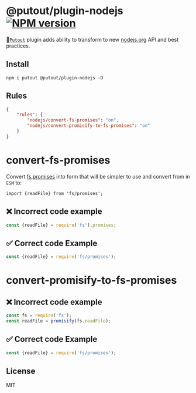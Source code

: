 # @putout/plugin-nodejs [![NPM version][NPMIMGURL]][NPMURL]

[NPMIMGURL]: https://img.shields.io/npm/v/@putout/plugin-nodejs.svg?style=flat&longCache=true
[NPMURL]: https://npmjs.org/package/@putout/plugin-nodejs"npm"

🐊[`Putout`](https://github.com/coderaiser/putout) plugin adds ability to transform to new [nodejs.org](https://nodejs.io) API and best practices.

## Install

```
npm i putout @putout/plugin-nodejs -D
```

## Rules

```json
{
    "rules": {
        "nodejs/convert-fs-promises": "on",
        "nodejs/convert-promisify-to-fs-promises": "on"
    }
}
```

# convert-fs-promises

Convert [fs.promises](https://nodejs.org/dist/latest-v15.x/docs/api/fs.html#fs_fs_promises_api) into form that will be simpler to use and convert from in `ESM` to:

```
import {readFile} from 'fs/promises';
```

## ❌ Incorrect code example

```js
const {readFile} = require('fs').promises;
```

## ✅ Correct code Example

```js
const {readFile} = require('fs/promises');
```

# convert-promisify-to-fs-promises

## ❌ Incorrect code example

```js
const fs = require('fs');
const readFile = promisify(fs.readFile);
```

## ✅ Correct code Example

```js
const {readFile} = require('fs/promises');
```

## License

MIT
